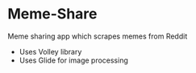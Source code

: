 # Meme-Share
Meme sharing app which scrapes memes from Reddit
* Uses Volley library
* Uses Glide for image processing

